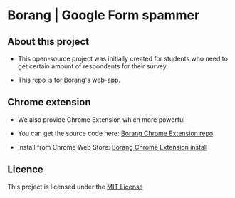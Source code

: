 # Borang | Google Form spammer

## About this project

- This open-source project was initially created for students who need to get certain amount of respondents for their survey.

- This repo is for Borang's web-app.

## Chrome extension
- We also provide Chrome Extension which more powerful

- You can get the source code here: 
[Borang Chrome Extension repo](https://github.com/adibzter/borang-chrome-extension)

- Install from Chrome Web Store: 
[Borang Chrome Extension install](https://chrome.google.com/webstore/detail/borang/mokcmggiibmlpblkcdnblmajnplennol)

## Licence
This project is licensed under the [MIT License](https://github.com/ADIBzTER/borang/blob/master/LICENSE)
